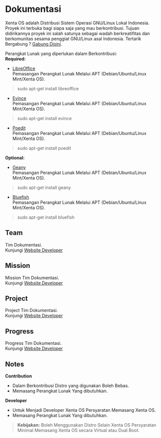 # Dokumentasi
Xenta OS adalah Distribusi Sistem Operasi GNU/Linux Lokal Indonesia. Proyek ini terbuka bagi siapa saja yang mau berkontribusi. Tujuan didirikannya proyek ini salah satunya sebagai wadah berkreatifitas dan berkomunitas sesama penggiat GNU/Linux asal Indonesia.  Tertarik Bergabung ? [Gabung Disini](http://dev.xentaos.org/join.html).

Perangkat Lunak yang diperlukan dalam Berkontribusi:  
**Required:**  
 * [LibreOffice](https://www.libreoffice.org/)  
Pemasangan Perangkat Lunak Melalui APT (Debian/Ubuntu/Linux Mint/Xenta OS).  
> sudo apt-get install libreoffice

 * [Evince](https://wiki.gnome.org/Apps/Evince)  
Pemasangan Perangkat Lunak Melalui APT (Debian/Ubuntu/Linux Mint/Xenta OS).  
> sudo apt-get install evince

 * [Poedit](https://poedit.net/)  
Pemasangan Perangkat Lunak Melalui APT (Debian/Ubuntu/Linux Mint/Xenta OS).  
> sudo apt-get install poedit

**Optional:**  
 * [Geany](https://www.geany.org/)  
Pemasangan Perangkat Lunak Melalui APT (Debian/Ubuntu/Linux Mint/Xenta OS).  
> sudo apt-get install geany

 * [Bluefish](bluefish.openoffice.nl/)  
Pemasangan Perangkat Lunak Melalui APT (Debian/Ubuntu/Linux Mint/Xenta OS).  
> sudo apt-get install bluefish

## Team
Tim Dokumentasi.  
Kunjungi [Website Developer](http://dev.xentaos.org/team.html)

## Mission
Mission Tim Dokumentasi.  
Kunjungi [Website Developer](http://dev.xentaos.org/mission.html)

## Project
Project Tim Dokumentasi.  
Kunjungi [Website Developer](http://dev.xentaos.org/project.html)

## Progress
Progress Tim Dokumentasi.  
Kunjungi [Website Developer](http://dev.xentaos.org/progress.html)

## Notes
**Contribution**
 * Dalam Berkontribusi Distro yang digunakan Boleh Bebas.
 * Memasang Perangkat Lunak Yang dibutuhkan.

**Developer**
 * Untuk Menjadi Developer Xenta OS Persyaratan Memasang Xenta OS.
 * Memasang Perangkat Lunak Yang dibutuhkan.
> **Kebijakan:**
> Boleh Menggunakan Distro Selain Xenta OS Persyaratan Minimal Memasang Xenta OS secara Virtual atau Dual Boot.
